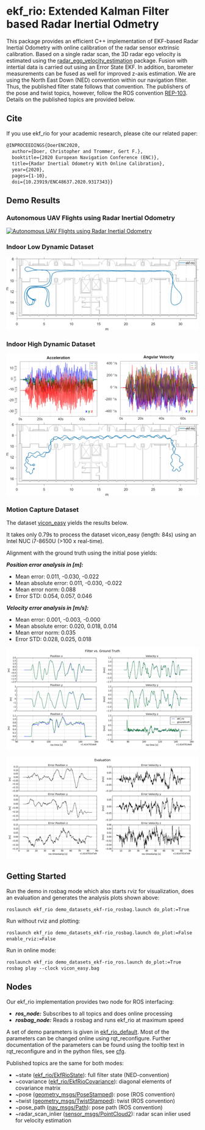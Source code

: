 # ekf_rio: Extended Kalman Filter based Radar Inertial Odmetry

This package provides an efficient C++ implementation of EKF-based Radar Inertial Odometry with online calibration of
 the radar sensor extrinsic calibration.
Based on a single radar scan, the 3D radar ego velocity is estimated using the [radar_ego_velocity_estimation](../radar_ego_velocity_estimation) package.
Fusion with intertial data is carried out using an Error State EKF.
In addition, barometer measurements can be fused as well for improved z-axis estimation.
We are using the North East Down (NED) convention within our navigation filter.
Thus, the published filter state follows that convention.
The publishers of the pose and twist topics, however, follow the ROS convention [REP-103](https://www.ros.org/reps/rep-0103.html).
Details on the published topics are provided below.

## Cite
If you use ekf_rio for your academic research, please cite our related paper:

~~~[bibtex]
@INPROCEEDINGS{DoerENC2020,
  author={Doer, Christopher and Trommer, Gert F.},
  booktitle={2020 European Navigation Conference (ENC)}, 
  title={Radar Inertial Odometry With Online Calibration}, 
  year={2020},
  pages={1-10},
  doi={10.23919/ENC48637.2020.9317343}}
~~~

## Demo Results
### Autonomous UAV Flights using Radar Inertial Odometry
[![Autonomous UAV Flights using Radar Inertial Odometry](http://img.youtube.com/vi/8DofG1iXHAE/0.jpg)](http://www.youtube.com/watch?v=8DofG1iXHAE "Autonomous UAV Flights using Radar Inertial Odometry")

### Indoor Low Dynamic Dataset
![image](res/indoor.jpg)

### Indoor High Dynamic Dataset
![image](res/indoor_dynamic_acc_omega.jpg)
![image](res/indoor_dynamic.jpg)

### Motion Capture Dataset
The dataset [vicon_easy](../demo_datasets/vicon_easy.bag) yields the results below.

It takes only 0.79s to process the dataset vicon_easy (length: 84s) using an Intel NUC i7-8650U (>100 x real-time).

Alignment with the ground truth using the initial pose yields:

***Position error analysis in [m]:***

- Mean error: 0.011, -0.030, -0.022
- Mean absolute error: 0.011, -0.030, -0.022
- Mean error norm: 0.088
- Error STD: 0.054, 0.057, 0.046

***Velocity error analysis in [m/s]:***

- Mean error: 0.001, -0.003, -0.000
- Mean absolute error: 0.020, 0.018, 0.014
- Mean error norm: 0.035
- Error STD: 0.028, 0.025, 0.018

![image](./res/vicon_easy_filter_vs_ground_truth.png)

![image](./res/vicon_easy_evaluation.png)

## Getting Started

Run the demo in rosbag mode which also starts rviz for visualization, does an evaluation and generates the analysis
 plots shown above:

~~~[shell]
roslaunch ekf_rio demo_datasets_ekf-rio_rosbag.launch do_plot:=True 
~~~

Run without rviz and plotting:

~~~[shell]
roslaunch ekf_rio demo_datasets_ekf-rio_rosbag.launch do_plot:=False enable_rviz:=False
~~~

Run in online mode:

~~~[shell]
roslaunch ekf_rio demo_datasets_ekf-rio_ros.launch do_plot:=True 
rosbag play --clock vicon_easy.bag
~~~

## Nodes

Our ekf_rio implementation provides two node for ROS interfacing:
- ***ros_node:*** Subscribes to all topics and does online processing
- ***rosbag_node:*** Reads a rosbag and runs ekf_rio at maximum speed

A set of demo parameters is given in [ekf_rio_default](./config/ekf_rio_default.yaml).
Most of the parameters can be changed online using rqt_reconfigure. Further documentation of the parameters can be found using the tooltip text in rqt_reconfigure and in the python files, see [cfg](./cfg).

Published topics are the same for both modes:
- ~state ([ekf_rio/EkfRioState](../ekf_rio/msg/EkfRioState.msg)): full filter state (NED-convention)
- ~covariance ([ekf_rio/EkfRioCovariance](../ekf_rio/msg/EkfRioCovariance.msg)): diagonal elements of covariance matrix
- ~pose ([geometry_msgs/PoseStamped](http://docs.ros.org/en/api/geometry_msgs/html/msg/PoseStamped.html])): pose (ROS convention)
- ~twist ([geometry_msgs/TwistStamped](http://docs.ros.org/en/api/geometry_msgs/html/msg/TwistStamped.html])): twist (ROS convention)
- ~pose_path ([nav_msgs/Path](http://docs.ros.org/en/api/nav_msgs/html/msg/Path.html)): pose path (ROS convention)
- ~radar_scan_inlier ([sensor_msgs/PointCloud2](http://docs.ros.org/en/api/sensor_msgs/html/msg/PointCloud2.html)): radar scan inlier used for velocity estimation
